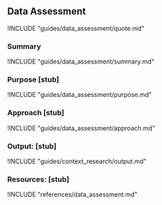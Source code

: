 ## Data Assessment

!INCLUDE "guides/data_assessment/quote.md"

### Summary

!INCLUDE "guides/data_assessment/summary.md"

### Purpose [stub]

!INCLUDE "guides/data_assessment/purpose.md"

### Approach [stub]

!INCLUDE "guides/data_assessment/approach.md"

### Output: [stub]

!INCLUDE "guides/context_research/output.md"

### Resources: [stub]

!INCLUDE "references/data_assessment.md"
